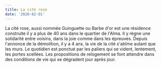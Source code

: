 ```yaml
---
title: La cité rose
date: '2020-02-01'
---
```

La cité rose, aussi nommée Guinguette ou Barbe d'or est une résidence construite il y a plus de 40 ans dans
le quartier de l'Alma. Il y règne une solidarité entre voisins, dans la joie comme dans les épreuves. Depuis
l'annonce de la démolition, il y a 4 ans, la vie de la cité s'abîme autant que les murs. Le quotidien est
ponctué par les paliers qui se vident, lentement, les portes scellées. Les propositions de relogement se font
attendre dans des conditions de vie qui se dégradent jour après jour.